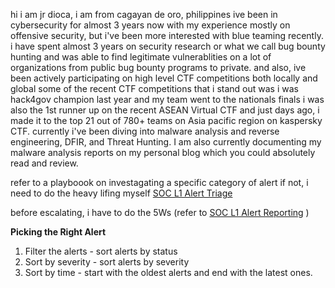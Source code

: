 hi i am jr dioca, i am from cagayan de oro, philippines
ive been in cybersecurity for almost 3 years now with my experience mostly on offensive security, but i've been more interested with blue teaming recently.
i have spent almost 3 years on security research or what we call bug bounty hunting and was able to find legitimate vulnerablities on a lot of organizations from public bug bounty programs to private.
and also, ive been actively participating on high level CTF competitions both locally and global
some of the recent CTF competitions that i stand out was
i was hack4gov champion last year and my team went to the nationals finals
i was also the 1st runner up on the recent ASEAN Virtual CTF
and just days ago, i made it to the top 21 out of 780+ teams on Asia pacific region on  kaspersky CTF.
currently i've been diving into malware analysis and reverse engineering, DFIR, and Threat Hunting. I am also currently documenting my malware analysis reports on my personal blog which you could absolutely read and review.


refer to a playboook on investagating a specific category of alert
if not, i need to do the heavy lifing myself [SOC L1 Alert Triage](SOC-L1-Alert-Triage)

before escalating, i have to do the 5Ws (refer to [SOC L1 Alert Reporting](SOC-L1-Alert-Reporting) )

**Picking the Right Alert**
1. Filter the alerts - sort alerts by status
2. Sort by severity - sort alerts by severity
3. Sort by time - start with the oldest alerts and end with the latest ones. 